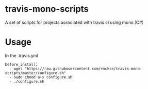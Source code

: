 travis-mono-scripts
===================

A set of scripts for projects associated with travis ci using mono (C#)

Usage
=====
In the .travis.yml
```text
before_install:
  - wget "https://raw.githubusercontent.com/enckse/travis-mono-scripts/master/configure.sh"
  - sudo chmod a+x configure.sh
  - ./configure.sh
```
